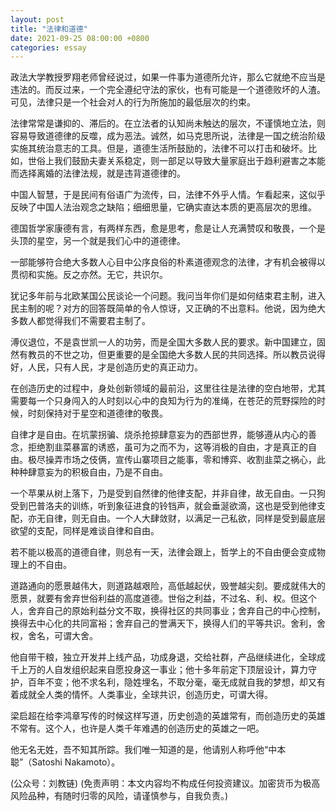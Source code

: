 ```yaml
---
layout: post
title: "法律和道德"
date: 2021-09-25 08:00:00 +0800
categories: essay
---
```


政法大学教授罗翔老师曾经说过，如果一件事为道德所允许，那么它就绝不应当是违法的。而反过来，一个完全遵纪守法的家伙，也有可能是一个道德败坏的人渣。可见，法律只是一个社会对人的行为所施加的最低层次的约束。

法律常常是谦抑的、滞后的。在立法者的认知尚未触达的层次，不谨慎地立法，则容易导致道德律的反噬，成为恶法。诚然，如马克思所说，法律是一国之统治阶级实施其统治意志的工具。但是，道德生活所鼓励的，法律不可以打击和破坏。比如，世俗上我们鼓励夫妻关系稳定，则一部足以导致大量家庭出于趋利避害之本能而选择离婚的法律法规，就是违背道德律的。

中国人智慧，于是民间有俗语广为流传，曰，法律不外乎人情。乍看起来，这似乎反映了中国人法治观念之缺陷；细细思量，它确实直达本质的更高层次的思维。

德国哲学家康德有言，有两样东西，愈是思考，愈是让人充满赞叹和敬畏，一个是头顶的星空，另一个就是我们心中的道德律。

一部能够符合绝大多数人心目中公序良俗的朴素道德观念的法律，才有机会被得以贯彻和实施。反之亦然。无它，共识尔。

犹记多年前与北欧某国公民谈论一个问题。我问当年你们是如何结束君主制，进入民主制的呢？对方的回答既简单的令人惊讶，又正确的不出意料。他说，因为绝大多数人都觉得我们不需要君主制了。

溥仪退位，不是袁世凯一人的功劳，而是全国大多数人民的要求。新中国建立，固然有教员的不世之功，但更重要的是全国绝大多数人民的共同选择。所以教员说得好，人民，只有人民，才是创造历史的真正动力。

在创造历史的过程中，身处创新领域的最前沿，这里往往是法律的空白地带，尤其需要每一个只身闯入的人时刻以心中的良知为行为的准绳，在苍茫的荒野探险的时候，时刻保持对于星空和道德律的敬畏。

自律才是自由。在坑蒙拐骗、烧杀抢掠肆意妄为的西部世界，能够遵从内心的善念，拒绝割韭菜暴富的诱惑，虽可为之而不为，这等消极的自由，才是真正的自由。极尽操弄市场之伎俩，宣传山寨项目之能事，零和博弈、收割韭菜之祸心，此种种肆意妄为的积极自由，乃是不自由。

一个苹果从树上落下，乃是受到自然律的他律支配，并非自律，故无自由。一只狗受到巴普洛夫的训练，听到象征进食的铃铛声，就会垂涎欲滴，这也是受到他律支配，亦无自律，则无自由。一个人大肆敛财，以满足一己私欲，同样是受到最底层欲望的支配，同样是难谈自律和自由。

若不能以极高的道德自律，则总有一天，法律会跟上，哲学上的不自由便会变成物理上的不自由。

道路通向的愿景越伟大，则道路越艰险，高低越起伏，毁誉越尖刻。要成就伟大的愿景，就要有舍弃世俗利益的高度道德。世俗之利益，不过名、利、权。但这个人，舍弃自己的原始利益分文不取，换得社区的共同事业；舍弃自己的中心控制，换得去中心化的共同富裕；舍弃自己的誉满天下，换得人们的平等共识。舍利，舍权，舍名，可谓大舍。

他自带干粮，独立开发并上线产品，功成身退，交给社群，产品继续进化，全球成千上万的人自发组织起来自愿投身这一事业；他十多年前定下顶层设计，算力守护，百年不变；他不求名利，隐姓埋名，不取分毫，毫无成就自我的梦想，却又有着成就全人类的情怀。人类事业，全球共识，创造历史，可谓大得。

梁启超在给李鸿章写传的时候这样写道，历史创造的英雄常有，而创造历史的英雄不常有。这个人，也许是人类千年难遇的创造历史的英雄之一吧。

他无名无姓，吾不知其所踪。我们唯一知道的是，他请别人称呼他“中本聪”（Satoshi Nakamoto）。

(公众号：刘教链)
(免责声明：本文内容均不构成任何投资建议。加密货币为极高风险品种，有随时归零的风险，请谨慎参与，自我负责。)